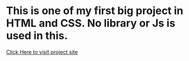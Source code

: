 # This is one of my first big project in HTML and CSS. No library or Js is used in this.

[Click Here to visit project site](https://lovekesh9896.github.io/music-player/)
